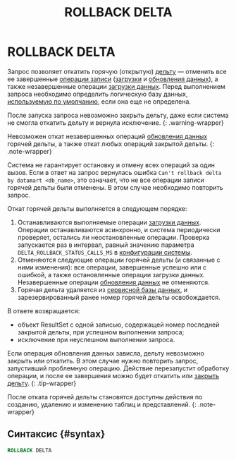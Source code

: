 ﻿---
layout: default
title: ROLLBACK DELTA
nav_order: 38
parent: Запросы SQL+
grand_parent: Справочная информация
has_children: false
has_toc: false
---

# ROLLBACK DELTA

Запрос позволяет откатить горячую (открытую) [дельту](../../../overview/main_concepts/delta/delta.md) — отменить все 
ее завершенные [операции записи](../../../overview/main_concepts/write_operation/write_operation.md) 
([загрузки](../../../working_with_system/data_upload/data_upload.md) и 
[обновления данных](../../../working_with_system/data_update/data_update.md)), а также 
незавершенные операции [загрузки данных](../../../working_with_system/data_upload/data_upload.md). 
Перед выполнением запроса необходимо определить логическую базу данных,
[используемую по умолчанию](../../../working_with_system/other_features/default_db_set-up/default_db_set-up.md),
если она еще не определена.

После запуска запроса невозможно закрыть дельту, даже если система не смогла откатить дельту и вернула исключение.
{: .warning-wrapper}

Невозможен откат незавершенных операций [обновления данных](../../../working_with_system/data_update/data_update.md) 
горячей дельты, а также откат любых операций закрытой дельты.
{: .note-wrapper}

Система не гарантирует остановку и отмену всех операций за один вызов. Если в ответ на запрос вернулась ошибка 
`Can't rollback delta by datamart <db_name>`, это означает, что не все операции записи горячей дельты были отменены. 
В этом случае необходимо повторить запрос.

Откат горячей дельты выполняется в следующем порядке:
1. Останавливаются выполняемые операции [загрузки данных](../../../working_with_system/data_upload/data_upload.md).
   <br>Операции останавливаются асинхронно, и система периодически проверяет, остались ли неостановленные операции. 
   Проверка запускается раз в интервал, равный значению 
   параметра `DELTA_ROLLBACK_STATUS_CALLS_MS` в [конфигурации системы](../../../maintenance/configuration/system/system.md).
2. Отменяются следующие операции горячей дельты (и связанные с ними изменения): все операции, завершенные успешно 
   или с ошибкой, а также остановленные операции загрузки данных. Незавершенные операции 
   [обновления данных](../../../working_with_system/data_update/data_update.md) не отменяются.
3. Горячая дельта удаляется из [сервисной базы данных](../../../overview/main_concepts/service_db/service_db.md),
   и зарезервированный ранее номер горячей дельты освобождается.

В ответе возвращается:
*   объект ResultSet c одной записью, содержащей номер последней закрытой дельты, при успешном выполнении 
    запроса;
*   исключение при неуспешном выполнении запроса.

Если операция обновления данных зависла, дельту невозможно закрыть или откатить. В этом случае нужно повторить запрос, 
запустивший проблемную операцию. Действие перезапустит обработку операции, и после ее завершения можно будет 
откатить или [закрыть дельту](../COMMIT_DELTA/COMMIT_DELTA.md).
{: .tip-wrapper}

После отката горячей дельты становятся доступны действия по созданию, удалению и изменению таблиц и представлений.
{: .note-wrapper}

## Синтаксис {#syntax}

```sql
ROLLBACK DELTA
```
